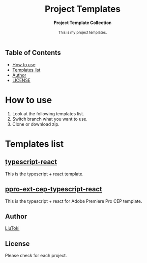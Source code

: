 <h1 align="center">Project Templates</h1>

<div align="center">
    <strong>Project Template Collection</strong>
</div>

<br/>

<div align="center">
    <sub>
        This is my project templates.
    </sub>
</div>

<br/>

## Table of Contents
- [How to use](#how-to-use)
- [Templates list](#templates-list)
- [Author](#author)
- [LICENSE](#license)

# How to use
1. Look at the following templates list.
1. Switch branch what you want to use.
1. Clone or download zip.

# Templates list
## [typescript-react](https://github.com/LiuToki/project-templates/tree/typescript-react)
This is the typescript + react template.

## [ppro-ext-cep-typescript-react](https://github.com/LiuToki/project-templates/tree/ppro-ext-cep-typescript-react)
This is the typescript + react for Adobe Premiere Pro CEP template.

## Author
[LiuToki](https://github.com/LiuToki)

## License
Please check for each project.
